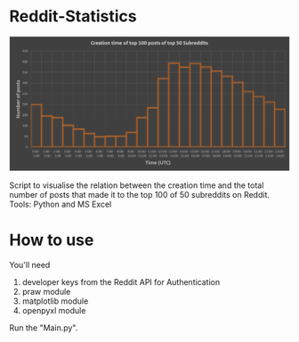 # Reddit-Statistics

![Plot image](Output.png)

Script to visualise the relation between the creation time and the total number of posts that made it to the top 100 of 50 subreddits on Reddit.
Tools: Python and MS Excel

# How to use
You'll need 
1. developer keys from the Reddit API for Authentication
2. praw module
3. matplotlib module
4. openpyxl module

Run the "Main.py".

